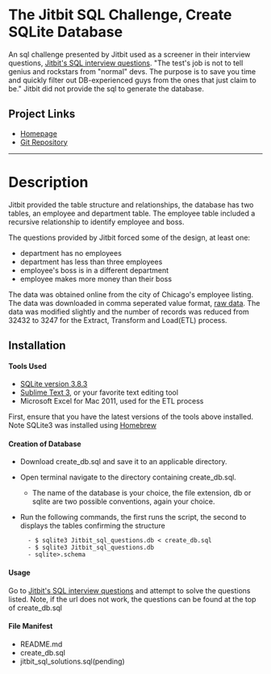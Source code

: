 The Jitbit SQL Challenge, Create SQLite Database
================
An sql challenge presented by Jitbit used as a screener in their interview questions, [Jitbit's SQL interview questions](http://www.jitbit.com/news/181-jitbits-sql-interview-questions/). "The test's job is not to tell genius and rockstars from "normal" devs. The purpose is to save you time and quickly filter out DB-experienced guys from the ones that just claim to be." Jitbit did not provide the sql to generate the database.


Project Links
-------------
 - [Homepage](diek.ca)
 - [Git Repository](git://github.com/diek/jitbits_sql_challenge.git)



-------------------------------------------------------------------------------------------



Description
============
Jitbit provided the table structure and relationships, the database has two tables, an employee and department table. The employee table included a recursive relationship to identify employee and boss.

The questions provided by Jitbit forced some of the design, at least one:
 - department has no employees
 - department has less than three employees
 - employee's boss is in a different department
 - employee makes more money than their boss

The data was obtained online from the city of Chicago's employee listing. The data was downloaded in comma seperated value format, [raw data](http://www.cityofchicago.org/city/en/depts/dhr/dataset/current_employeenamessalariesandpositiontitles.html). The data was modified slightly and the number of records was reduced from 32432 to 3247 for the Extract, Transform and Load(ETL) process.


Installation
------------
#### Tools Used
 - [SQLite version 3.8.3](http://www.sqlite.org/)
 - [Sublime Text 3](http://www.sublimetext.com/), or your favorite text editing tool
 - Microsoft Excel for Mac 2011,  used for the ETL process


First, ensure that you have the latest versions of the tools above installed. Note SQLite3 was installed using [Homebrew](brew.sh)

#### Creation of Database

- Download create_db.sql and save it to an applicable directory.

- Open terminal navigate to the directory containing create_db.sql.

	- The name of the database is your choice, the file extension, db or sqlite are two possible conventions, again your choice.

- Run the following commands, the first runs the script, the second to displays the tables confirming the structure

		- $ sqlite3 Jitbit_sql_questions.db < create_db.sql
        - $ sqlite3 Jitbit_sql_questions.db
		- sqlite>.schema

#### Usage ####
Go to [Jitbit's SQL interview questions](http://www.jitbit.com/news/181-jitbits-sql-interview-questions/) and attempt to solve the questions listed. Note, if the url does not work, the questions can be found at the top of create_db.sql

#### File Manifest ####
- README.md
- create_db.sql
- jitbit_sql_solutions.sql(pending)
